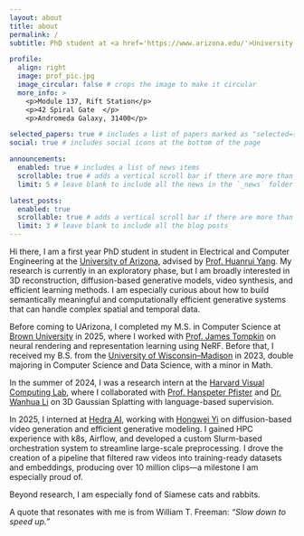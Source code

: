 ```yaml
---
layout: about
title: about
permalink: /
subtitle: PhD student at <a href='https://www.arizona.edu/'>University of Arizona</a>. yingwei [at] arizona [dot] edu

profile:
  align: right
  image: prof_pic.jpg
  image_circular: false # crops the image to make it circular
  more_info: >
    <p>Module 137, Rift Station</p>
    <p>42 Spiral Gate  </p>
    <p>Andromeda Galaxy, 31400</p>

selected_papers: true # includes a list of papers marked as "selected={true}"
social: true # includes social icons at the bottom of the page

announcements:
  enabled: true # includes a list of news items
  scrollable: true # adds a vertical scroll bar if there are more than 3 news items
  limit: 5 # leave blank to include all the news in the `_news` folder

latest_posts:
  enabled: true
  scrollable: true # adds a vertical scroll bar if there are more than 3 new posts items
  limit: 3 # leave blank to include all the blog posts
---
```



Hi there, I am a first year PhD student in student in Electrical and Computer Engineering at the [University of Arizona](https://ece.engineering.arizona.edu/), advised by [Prof. Huanrui Yang](https://sites.google.com/view/huanrui-yang). My research is currently in an exploratory phase, but I am broadly interested in 3D reconstruction, diffusion-based generative models, video synthesis, and efficient learning methods. I am especially curious about how to build semantically meaningful and computationally efficient generative systems that can handle complex spatial and temporal data.

Before coming to UArizona, I completed my M.S. in Computer Science at [Brown University](https://cs.brown.edu/) in 2025, where I worked with [Prof. James Tompkin](https://jamestompkin.com/) on neural rendering and representation learning using NeRF. Before that, I received my B.S. from the [University of Wisconsin–Madison](https://www.cs.wisc.edu/) in 2023, double majoring in Computer Science and Data Science, with a minor in Math.

In the summer of 2024, I was a research intern at the [Harvard Visual Computing Lab](https://vcg.seas.harvard.edu/), where I collaborated with [Prof. Hanspeter Pfister](https://vcg.seas.harvard.edu/people/hanspeter-pfister) and [Dr. Wanhua Li](https://li-wanhua.github.io/) on 3D Gaussian Splatting with language-based supervision. 

In 2025, I interned at [Hedra AI](https://www.hedra.com/), working with [Hongwei Yi](https://xyyhw.top/) on diffusion-based video generation and efficient generative modeling. I gained HPC experience with k8s, Airflow, and developed a custom Slurm-based orchestration system to streamline large-scale preprocessing. I drove the creation of a pipeline that filtered raw videos into training-ready datasets and embeddings, producing over 10 million clips—a milestone I am especially proud of.



Beyond research, I am especially fond of Siamese cats and rabbits.

A quote that resonates with me is from William T. Freeman: *“Slow down to speed up.”*
